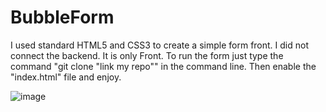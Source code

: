 # BubbleForm


I used standard HTML5 and CSS3 to create a simple form front. I did not connect the backend. It is only Front.
To run the form just type the command "git clone "link my repo"" in the command line. Then enable the "index.html" file and enjoy.

![image](https://github.com/SebastianK2000/BubbleForm/assets/127401994/e96000de-698b-4d55-a54c-1d9397bd3c11)

